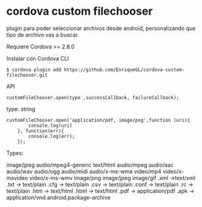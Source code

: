 # cordova custom filechooser
plugin para poder seleccionar archivos desde android, personalizando que tipo de archivo vas a buscar.
 
Requiere Cordova >= 2.8.0 

Instalar con Cordova CLI
	
	$ cordova plugin add https://github.com/EnriqueGL/cordova-custom-filechooser.git
  
API

	customFileChooser.open(type ,successCallback, failureCallback); 
  type: string
  
  	customFileChooser.open('application/pdf, image/png',function (uri){
      		console.log(uri)
    	}, function(err){
      		console.log(err);
    	});
  
Types: 

image/jpeg
audio/mpeg4-generic
text/html
audio/mpeg
audio/aac
audio/wav
audio/ogg
audio/midi
audio/x-ms-wma
video/mp4
video/x-msvideo
video/x-ms-wmv
image/png
image/jpeg
image/gif
.xml ->text/xml
.txt -> text/plain
.cfg -> text/plain
.csv -> text/plain
.conf -> text/plain
.rc -> text/plain
.htm -> text/html
.html -> text/html
.pdf -> application/pdf
.apk -> application/vnd.android.package-archive

